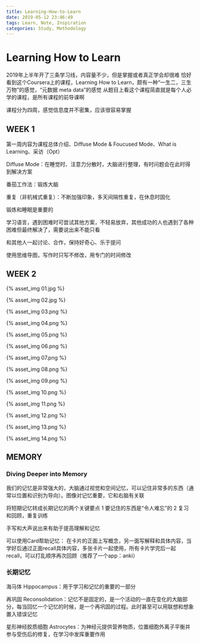 ```yaml
---
title: Learning-How-to-Learn
date: 2019-05-12 23:46:49
tags: Learn, Note, Inspiration
categories: Study, Methodology
---
```


# Learning How to Learn

2019年上半年开了三条学习线，内容量不少，但是掌握或者真正学会却很难
恰好看到这个Coursera上的课程，Learning How to Learn，颇有一种“一生二，三生万物”的感觉，“元数据 meta data”的感觉
从题目上看这个课程简直就是每个人必学的课程，是所有课程的前导课啊

课程分为四周，感觉信息度并不密集，应该很容易掌握

<!-- more -->

## WEEK 1

第一周内容为课程总体介绍、Diffuse Mode & Foucused Mode、What is Learning、采访（Opt）

Diffuse Mode：在睡觉时、注意力分散时，大脑进行整理，有时问题会在此时得到解决方案

番茄工作法：锻炼大脑

重复（非机械式重复）：不断加强印象，多天间隔性重复，在休息时固化

锻炼和睡眠是重要的

学习语言，遇到困难时可尝试其他方案，不轻易放弃，其他成功的人也遇到了各种困难但最终解决了，需要说出来不能只看

和其他人一起讨论、合作，保持好奇心、乐于提问

使用思维导图，写作时只写不修改，用专门的时间修改

## WEEK 2

{% asset_img 01.jpg %}

{% asset_img 02.jpg %}

{% asset_img 03.png %}

{% asset_img 04.png %}

{% asset_img 05.png %}

{% asset_img 06.png %}

{% asset_img 07.png %}

{% asset_img 08.png %}

{% asset_img 09.png %}

{% asset_img 10.png %}

{% asset_img 11.png %}

{% asset_img 12.png %}

{% asset_img 13.png %}

{% asset_img 14.png %}

## MEMORY

### Diving Deeper into Memory

我们的记忆是非常强大的，大脑通过视觉和空间记忆，可以记住非常多的东西（通常以位置和识别为导向）。图像对记忆重要，它和右脑有关联

将短期记忆转成长期记忆的两个关键要点
1 要记住的东西是“令人难忘”的
2 复习和回顾，重复训练

手写和大声说出来有助于提高理解和记忆

可以使用Card帮助记忆：
在卡片的正面上写概念，另一面写解释和具体内容，当学好后通过正面recall具体内容，多张卡片一起使用，所有卡片学完后一起recall，可以打乱顺序再次回顾（推荐了一个app：anki）

### 长期记忆

海马体 Hippocampus：用于学习和记忆的重要的一部分

再巩固 Reconsolidation：记忆不是固定的，是一个活动的一直在变化的大脑部分，每当回忆一个记忆的时候，是一个再巩固的过程。此时甚至可以用联想和想象置入错误记忆

星形神经胶质细胞 Astrocytes：为神经元提供营养物质，位置细胞外离子平衡并参与受伤后的修复，在学习中发挥重要作用
